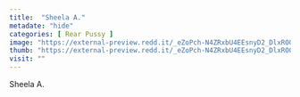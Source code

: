 ```yaml
---
title:  "Sheela A."
metadate: "hide"
categories: [ Rear Pussy ]
image: "https://external-preview.redd.it/_eZoPch-N4ZRxbU4EEsnyD2_DlxRO0dVixhCBRDvvD0.jpg?auto=webp&s=8ddcf83712451b0c6b775234aa63dd3f1beca140"
thumb: "https://external-preview.redd.it/_eZoPch-N4ZRxbU4EEsnyD2_DlxRO0dVixhCBRDvvD0.jpg?width=1080&crop=smart&auto=webp&s=d91abbd09d1c87fb5c01f830e3499c853b27007f"
visit: ""
---
```

Sheela A.
